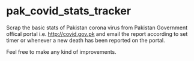 # pak_covid_stats_tracker

Scrap the basic stats of Pakistan corona virus from Pakistan Government offical portal i.e. http://covid.gov.pk and email the report according to set timer or whenever a new death has been reported on the portal.

Feel free to make any kind of improvements.